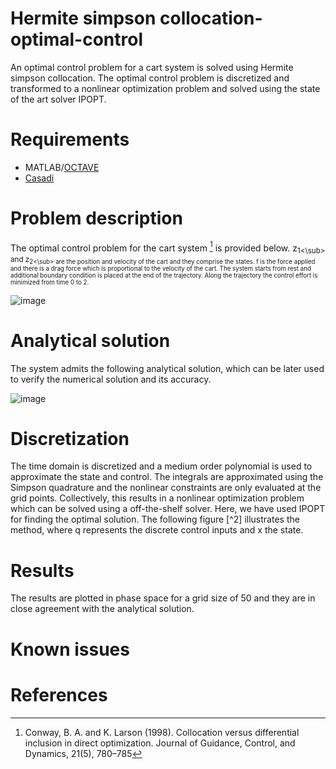 # **Hermite simpson collocation-optimal-control**

An optimal control problem for a cart system is solved using Hermite simpson collocation. The optimal control problem is discretized and transformed to a nonlinear optimization problem and solved using the state of the art solver IPOPT.

# Requirements
- MATLAB/[OCTAVE](https://octave.org/)
- [Casadi](https://web.casadi.org/)

# Problem description

The optimal control problem for the cart system [^1] is provided below. z<sub>1<\sub> and z<sub>2<\sub> are the position and velocity of the cart and they comprise the states. f is the force applied and there is a drag force which is proportional to the velocity of the cart. The system starts from rest and additional boundary condition is placed at the end of the trajectory. Along the trajectory the control effort is minimized from time 0 to 2.

![image](https://user-images.githubusercontent.com/16457676/236567436-9d87b891-e74f-4299-802c-a394693c1f60.png)

# Analytical solution

The system admits the following analytical solution, which can be later used to verify the numerical solution and its accuracy.

![image](https://user-images.githubusercontent.com/16457676/236629178-b6da4837-b1d8-454d-9ec4-2d67fb1abeba.png)

# Discretization

The time domain is discretized and a medium order polynomial is used to approximate the state and control. The integrals are approximated using the Simpson quadrature and the nonlinear constraints are only evaluated at the grid points. Collectively, this results in a nonlinear optimization problem which can be solved using a off-the-shelf solver. Here, we have used IPOPT for finding the optimal solution. The following figure [^2] illustrates the method, where q represents the discrete control inputs and x the state.




# Results

The results are plotted in phase space for a grid size of 50 and they are in close agreement with the analytical solution.




# Known issues


# References

[^1]: Conway, B. A. and K. Larson (1998). Collocation versus differential inclusion in direct optimization. Journal of Guidance, Control, and Dynamics, 21(5), 780–785
